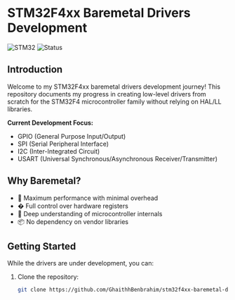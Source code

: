 #  STM32F4xx Baremetal Drivers Development

![STM32](https://img.shields.io/badge/STM32F4-Baremetal-03234B?logo=stmicroelectronics)
![Status](https://img.shields.io/badge/Status-Active_Development-yellow)

## Introduction

Welcome to my STM32F4xx baremetal drivers development journey! This repository documents my progress in creating low-level drivers from scratch for the STM32F4 microcontroller family without relying on HAL/LL libraries.

**Current Development Focus:**
- GPIO (General Purpose Input/Output)
- SPI (Serial Peripheral Interface)
- I2C (Inter-Integrated Circuit)
- USART (Universal Synchronous/Asynchronous Receiver/Transmitter)

## Why Baremetal?
- 🚀 Maximum performance with minimal overhead
- � Full control over hardware registers
- 🧠 Deep understanding of microcontroller internals
- 📦 No dependency on vendor libraries

## Getting Started
While the drivers are under development, you can:
1. Clone the repository:
   ```bash
   git clone https://github.com/GhaithhBenbrahim/stm32f4xx-baremetal-drivers.git

